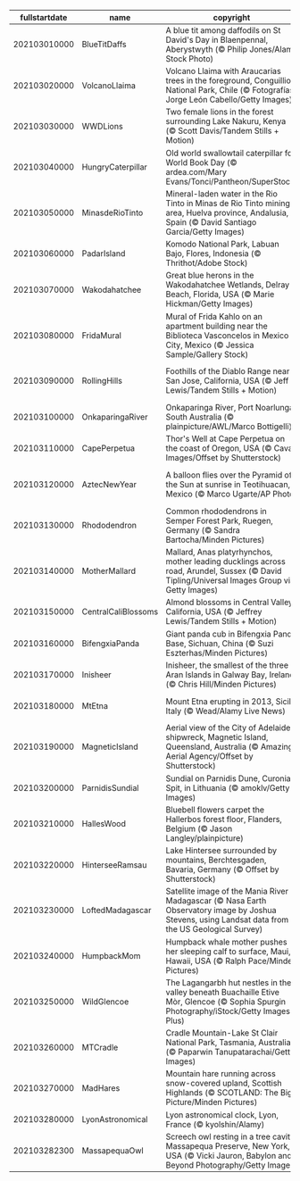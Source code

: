 |fullstartdate|name|copyright|title|image|
|--|--|--|--|--|
202103010000|BlueTitDaffs|A blue tit among daffodils on St David's Day in Blaenpennal, Aberystwyth (© Philip Jones/Alamy Stock Photo)|Daffodils on St David’s Day|![](/en-GB/2021/03/202103010000BlueTitDaffs.jpg)|
202103020000|VolcanoLlaima|Volcano Llaima with Araucarias trees in the foreground, Conguillio National Park, Chile (© Fotografías Jorge León Cabello/Getty Images)|Autumn falls in Chile|![](/en-GB/2021/03/202103020000VolcanoLlaima.jpg)|
202103030000|WWDLions|Two female lions in the forest surrounding Lake Nakuru, Kenya (© Scott Davis/Tandem Stills + Motion)|Taking pride in World Wildlife Day|![](/en-GB/2021/03/202103030000WWDLions.jpg)|
202103040000|HungryCaterpillar|Old world swallowtail caterpillar for World Book Day (© ardea.com/Mary Evans/Tonci/Pantheon/SuperStock)|A very hungry caterpillar|![](/en-GB/2021/03/202103040000HungryCaterpillar.jpg)|
202103050000|MinasdeRioTinto|Mineral-laden water in the Rio Tinto in Minas de Rio Tinto mining area, Huelva province, Andalusia, Spain (© David Santiago Garcia/Getty Images)|Reflecting on the Rio Tinto|![](/en-GB/2021/03/202103050000MinasdeRioTinto.jpg)|
202103060000|PadarIsland|Komodo National Park, Labuan Bajo, Flores, Indonesia (© Thrithot/Adobe Stock)|Here be dragons|![](/en-GB/2021/03/202103060000PadarIsland.jpg)|
202103070000|Wakodahatchee|Great blue herons in the Wakodahatchee Wetlands, Delray Beach, Florida, USA (© Marie Hickman/Getty Images)|Waste not, want not|![](/en-GB/2021/03/202103070000Wakodahatchee.jpg)|
202103080000|FridaMural|Mural of Frida Kahlo on an apartment building near the Biblioteca Vasconcelos in Mexico City, Mexico (© Jessica Sample/Gallery Stock)|International Women’s Day|![](/en-GB/2021/03/202103080000FridaMural.jpg)|
202103090000|RollingHills|Foothills of the Diablo Range near San Jose, California, USA (© Jeff Lewis/Tandem Stills + Motion)|Spring comes to the Diablo foothills|![](/en-GB/2021/03/202103090000RollingHills.jpg)|
202103100000|OnkaparingaRiver|Onkaparinga River, Port Noarlunga, South Australia (© plainpicture/AWL/Marco Bottigelli)|River of life|![](/en-GB/2021/03/202103100000OnkaparingaRiver.jpg)|
202103110000|CapePerpetua|Thor's Well at Cape Perpetua on the coast of Oregon, USA (© Cavan Images/Offset by Shutterstock)|Whose 'well' is this?|![](/en-GB/2021/03/202103110000CapePerpetua.jpg)|
202103120000|AztecNewYear|A balloon flies over the Pyramid of the Sun at sunrise in Teotihuacan, Mexico (© Marco Ugarte/AP Photo)|The sun rises on Aztec New Year|![](/en-GB/2021/03/202103120000AztecNewYear.jpg)|
202103130000|Rhododendron|Common rhododendrons in Semper Forest Park, Ruegen, Germany (© Sandra Bartocha/Minden Pictures)|All hail the king of shrubs|![](/en-GB/2021/03/202103130000Rhododendron.jpg)|
202103140000|MotherMallard|Mallard, Anas platyrhynchos, mother leading ducklings across road, Arundel, Sussex (© David Tipling/Universal Images Group via Getty Images)|Mothering Sunday|![](/en-GB/2021/03/202103140000MotherMallard.jpg)|
202103150000|CentralCaliBlossoms|Almond blossoms in Central Valley, California, USA (© Jeffrey Lewis/Tandem Stills + Motion)|Blossoming into spring|![](/en-GB/2021/03/202103150000CentralCaliBlossoms.jpg)|
202103160000|BifengxiaPanda|Giant panda cub in Bifengxia Panda Base, Sichuan, China (© Suzi Eszterhas/Minden Pictures)|Little giant|![](/en-GB/2021/03/202103160000BifengxiaPanda.jpg)|
202103170000|Inisheer|Inisheer, the smallest of the three Aran Islands in Galway Bay, Ireland (© Chris Hill/Minden Pictures)|The Emerald Isle|![](/en-GB/2021/03/202103170000Inisheer.jpg)|
202103180000|MtEtna|Mount Etna erupting in 2013, Sicily, Italy (© Wead/Alamy Live News)|A sizzling summit in the clouds|![](/en-GB/2021/03/202103180000MtEtna.jpg)|
202103190000|MagneticIsland|Aerial view of the City of Adelaide shipwreck, Magnetic Island, Queensland, Australia (© Amazing Aerial Agency/Offset by Shutterstock)|Life aboard a shipwreck|![](/en-GB/2021/03/202103190000MagneticIsland.jpg)|
202103200000|ParnidisSundial|Sundial on Parnidis Dune, Curonian Spit, in Lithuania (© amoklv/Getty Images)|It's time for spring|![](/en-GB/2021/03/202103200000ParnidisSundial.jpg)|
202103210000|HallesWood|Bluebell flowers carpet the Hallerbos forest floor, Flanders, Belgium (© Jason Langley/plainpicture)|A glimpse of the Blue Forest|![](/en-GB/2021/03/202103210000HallesWood.jpg)|
202103220000|HinterseeRamsau|Lake Hintersee surrounded by mountains, Berchtesgaden, Bavaria, Germany (© Offset by Shutterstock)|Inspiration in the Alps|![](/en-GB/2021/03/202103220000HinterseeRamsau.jpg)|
202103230000|LoftedMadagascar|Satellite image of the Mania River in Madagascar (© Nasa Earth Observatory image by Joshua Stevens, using Landsat data from the US Geological Survey)|Curious clouds|![](/en-GB/2021/03/202103230000LoftedMadagascar.jpg)|
202103240000|HumpbackMom|Humpback whale mother pushes her sleeping calf to surface, Maui, Hawaii, USA (© Ralph Pace/Minden Pictures)|A whale of a picture|![](/en-GB/2021/03/202103240000HumpbackMom.jpg)|
202103250000|WildGlencoe|The Lagangarbh hut nestles in the valley beneath Buachaille Etive Mòr, Glencoe (© Sophia Spurgin Photography/iStock/Getty Images Plus)|Icon of the Highlands|![](/en-GB/2021/03/202103250000WildGlencoe.jpg)|
202103260000|MTCradle|Cradle Mountain-Lake St Clair National Park, Tasmania, Australia (© Paparwin Tanupatarachai/Getty Images)|The wild heart of Tasmania|![](/en-GB/2021/03/202103260000MTCradle.jpg)|
202103270000|MadHares|Mountain hare running across snow-covered upland, Scottish Highlands (© SCOTLAND: The Big Picture/Minden Pictures)|Blink and you'll miss it|![](/en-GB/2021/03/202103270000MadHares.jpg)|
202103280000|LyonAstronomical|Lyon astronomical clock, Lyon, France (© kyolshin/Alamy)|About time|![](/en-GB/2021/03/202103280000LyonAstronomical.jpg)|
202103282300|MassapequaOwl|Screech owl resting in a tree cavity, Massapequa Preserve, New York, USA (© Vicki Jauron, Babylon and Beyond Photography/Getty Images)|Time for a nap?|![](/en-GB/2021/03/202103282300MassapequaOwl.jpg)|
